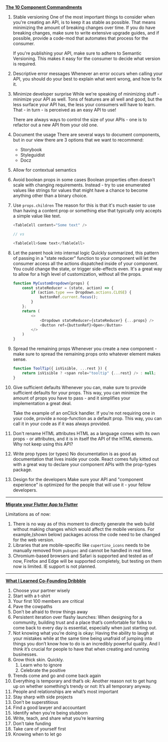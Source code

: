 **[The 10 Component Commandments](https://dev.to/selbekk/the-10-component-commandments-2a7f)**

1. Stable versioning
   One of the most important things to consider when you're creating an API, is to keep it as stable as possible. That means minimizing the amount of breaking changes over time. If you do have breaking changes, make sure to write extensive upgrade guides, and if possible, provide a code-mod that automates that process for the consumer.

    If you're publishing your API, make sure to adhere to Semantic Versioning. This makes it easy for the consumer to decide what version is required.

2. Descriptive error messages
   Whenever an error occurs when calling your API, you should do your best to explain what went wrong, and how to fix it.

3. Minimize developer surprise
   While we're speaking of minimizing stuff - minimize your API as well. Tons of features are all well and good, but the less surface your API has, the less your consumers will have to learn. That - in turn - is perceived as an easy API to use!

    There are always ways to control the size of your APIs - one is to refactor out a new API from your old one.

4. Document the usage
   There are several ways to document components, but in our view there are 3 options that we want to recommend:

    - Storybook
    - Styleguidist
    - Docz

5. Allow for contextual semantics
6. Avoid boolean props in some cases
   Boolean properties often doesn't scale with changing requirements. Instead - try to use enumerated values like strings for values that might have a chance to become anything other than a binary choice.

7. Use `props.children`
   The reason for this is that it's much easier to use than having a content prop or something else that typically only accepts a simple value like text.

    ```javascript
    <TableCell content="Some text" />

    // vs

    <TableCell>Some text</TableCell>
    ```

8. Let the parent hook into internal logic
   Quickly summarized, this pattern of passing in a "state reducer" function to your component will let the consumer access all the actions dispatched inside of your component. You could change the state, or trigger side-effects even. It's a great way to allow for a high level of customization, without all the props.
    ```javascript
    function MyCustomDropdown(props) {
        const stateReducer = (state, action) => {
            if (action.type === Dropdown.actions.CLOSE) {
                buttonRef.current.focus();
            }
        };
        return (
            <>
                <Dropdown stateReducer={stateReducer} {...props} />
                <Button ref={buttonRef}>Open</Button>
            </>
        )
    }
    ```

9. Spread the remaining props
    Whenever you create a new component - make sure to spread the remaining props onto whatever element makes sense.
    ```javascript
    function ToolTip({ isVisible, ...rest }) {
        return isVisible ? <span role="tooltip" {...rest} /> : null;
    }
    ```

10. Give sufficient defaults
    Whenever you can, make sure to provide sufficient defaults for your props. This way, you can minimize the amount of props you have to pass - and it simplifies your implementation a great deal.

    Take the example of an onClick handler. If you're not requiring one in your code, provide a noop-function as a default prop. This way, you can call it in your code as if it was always provided.

11. Don't rename HTML attributes
    HTML as a language comes with its own props - or attributes, and it is in itself the API of the HTML elements. Why not keep using this API?

12. Write prop types (or types)
    No documentation is as good as documentation that lives inside your code. React comes fully kitted out with a great way to declare your component APIs with the prop-types package.

13. Design for the developers
    Make sure your API and "component experience" is optimized for the people that will use it - your fellow developers.

---

**[Migrate your Flutter App to Flutter](https://medium.com/flutter-community/migrate-your-flutter-app-to-flutter-web-4bd3c9b3e81d)**

Limitations as of now:
1. There is no way as of this moment to directly generate the web build without making changes which would affect the mobile versions. For example,(shown below) packages across the code need to be changed for the web version.
2. Libraries that are mobile-specific like `cupertino_icons` needs to be manually removed from `pubspec` and cannot be handled in real time.
3. Chromium-based browsers and Safari is supported and tested as of now, Firefox and Edge will be supported completely, but testing on them now is limited. IE support is not planned.

---

**[What I Learned Co-Founding Dribbble](https://medium.com/dribbble/what-i-learned-co-founding-dribbble-8680f6816e3d)**

1. Choose your partner wisely
2. Start with a t-shirt
3. Your first 100 members are critical
4. Pave the cowpaths
5. Don’t be afraid to throw things away
6. Persistent iteration over flashy launches: When designing for a community, building trust and a place that’s comfortable for folks to come back to every day is essential, especially when just starting out.
7. Not knowing what you’re doing is okay: Having the ability to laugh at your mistakes while at the same time being unafraid of jumping into things you don’t know how to do is an incredibly powerful quality. And I think it’s crucial for people to have that when creating and running businesses.
8. Grow thick skin. Quickly.
   1. Learn who to ignore
   2. Celebrate the positive
9. Trends come and go and come back again
10. Everything is temporary and that’s ok: Another reason not to get hung up on whether something’s trendy or not: It’s all temporary anyway.
11. People and relationships are what’s most important
12. Stay sharp with side projects
13. Don’t be superstitious
14. Find a good lawyer and accountant
15. Identify when you’re being stubborn
16. Write, teach, and share what you’re learning
17. Don’t take funding
18. Take care of yourself first
19. Knowing when to let go


